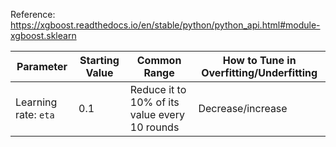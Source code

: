 
Reference: https://xgboost.readthedocs.io/en/stable/python/python_api.html#module-xgboost.sklearn

| Parameter | Starting Value | Common Range | How to Tune in Overfitting/Underfitting
|----------|----------|----------|----------|
|Learning rate: `eta` | 0.1 | Reduce it to 10% of its value every 10 rounds | Decrease/increase | 
